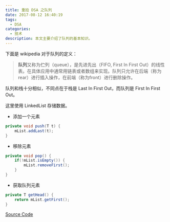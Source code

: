 ```yaml
---
title: 重拾 DSA 之队列
date: 2017-08-12 16:40:19
tags: 
  - DSA
categories:
  - 技术
description: 本文主要介绍了队列的基本知识。
---
```

下面是 wikipedia 对于队列的定义：

> **队列**又称为伫列（queue），是先进先出（FIFO, First In First Out）的线性表。在具体应用中通常用链表或者数组来实现。队列只允许在后端（称为rear）进行插入操作，在前端（称为front）进行删除操作。

队列和栈十分相似，不同点在于栈是 Last In First Out，而队列是 First In First Out。

这里使用 LinkedList 存储数据。

- 添加一个元素

```java
private void push(T t) {
	mList.addLast(t);
}
```

- 移除元素

```java
private void pop() {
	if(!mList.isEmpty()) {
		mList.removeFirst();
	}
}
```

- 获取队列元素

```java
private T getHead() {
	return mList.getFirst();
}
```

[Source Code](https://github.com/lucien623/DSA_Review/blob/master/Queue.java)


